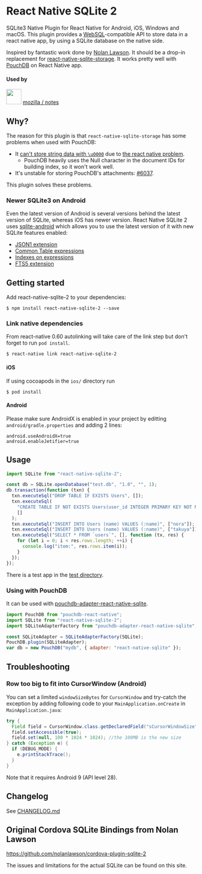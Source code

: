 # React Native SQLite 2

SQLite3 Native Plugin for React Native for Android, iOS, Windows and macOS.
This plugin provides a [WebSQL](http://www.w3.org/TR/webdatabase/)-compatible API to store data in a react native app, by using a SQLite database on the native side.

Inspired by fantastic work done by [Nolan Lawson](https://github.com/nolanlawson/cordova-plugin-sqlite-2).
It should be a drop-in replacement for [react-native-sqlite-storage](https://github.com/andpor/react-native-sqlite-storage).
It works pretty well with [PouchDB](https://github.com/stockulus/pouchdb-react-native) on React Native app.

#### Used by

<img src="https://raw.githubusercontent.com/craftzdog/react-native-sqlite-2/master/docs/firefox-logo.png" width="40" /> [mozilla / notes](https://github.com/mozilla/notes)

## Why?

The reason for this plugin is that `react-native-sqlite-storage` has some problems when used with PouchDB:

- It [can't store string data with `\u0000`](https://github.com/andpor/react-native-sqlite-storage/issues/107) due to [the react native problem](https://github.com/facebook/react-native/issues/12731).
  - PouchDB heavily uses the Null character in the document IDs for building index, so it won't work well.
- It's unstable for storing PouchDB's attachments: [#6037](https://github.com/pouchdb/pouchdb/issues/6037).

This plugin solves these problems.

### Newer SQLite3 on Android

Even the latest version of Android is several versions behind the latest version of SQLite, whereas iOS has newer version.
React Native SQLite 2 uses [sqlite-android](https://github.com/requery/sqlite-android) which allows you to use the latest version of it with new SQLite features enabled:

- [JSON1 extension](https://www.sqlite.org/json1.html)
- [Common Table expressions](https://www.sqlite.org/lang_with.html)
- [Indexes on expressions](https://www.sqlite.org/expridx.html)
- [FTS5 extension](https://sqlite.org/fts5.html)

## Getting started

Add react-native-sqlite-2 to your dependencies:

```shell
$ npm install react-native-sqlite-2 --save
```

### Link native dependencies

From react-native 0.60 autolinking will take care of the link step but don't forget to run `pod install`.

```shell
$ react-native link react-native-sqlite-2
```

#### iOS

If using cocoapods in the `ios/` directory run

```shell
$ pod install
```

#### Android

Please make sure AndroidX is enabled in your project by editting `android/gradle.properties` and adding 2 lines:

```
android.useAndroidX=true
android.enableJetifier=true
```

## Usage

```javascript
import SQLite from "react-native-sqlite-2";

const db = SQLite.openDatabase("test.db", "1.0", "", 1);
db.transaction(function (txn) {
  txn.executeSql("DROP TABLE IF EXISTS Users", []);
  txn.executeSql(
    "CREATE TABLE IF NOT EXISTS Users(user_id INTEGER PRIMARY KEY NOT NULL, name VARCHAR(30))",
    []
  );
  txn.executeSql("INSERT INTO Users (name) VALUES (:name)", ["nora"]);
  txn.executeSql("INSERT INTO Users (name) VALUES (:name)", ["takuya"]);
  txn.executeSql("SELECT * FROM `users`", [], function (tx, res) {
    for (let i = 0; i < res.rows.length; ++i) {
      console.log("item:", res.rows.item(i));
    }
  });
});
```

There is a test app in the [test directory](https://github.com/craftzdog/react-native-sqlite-2/tree/master/test).

### Using with PouchDB

It can be used with [pouchdb-adapter-react-native-sqlite](https://github.com/craftzdog/pouchdb-adapter-react-native-sqlite).

```javascript
import PouchDB from "pouchdb-react-native";
import SQLite from "react-native-sqlite-2";
import SQLiteAdapterFactory from "pouchdb-adapter-react-native-sqlite";

const SQLiteAdapter = SQLiteAdapterFactory(SQLite);
PouchDB.plugin(SQLiteAdapter);
var db = new PouchDB("mydb", { adapter: "react-native-sqlite" });
```

## Troubleshooting

### Row too big to fit into CursorWindow (Android)

You can set a limited `windowSizeBytes` for `CursorWindow` and try-catch the exception by adding following code to your `MainApplication.onCreate` in `MainApplication.java`:

```java
try {
  Field field = CursorWindow.class.getDeclaredField("sCursorWindowSize");
  field.setAccessible(true);
  field.set(null, 100 * 1024 * 1024); //the 100MB is the new size
} catch (Exception e) {
  if (DEBUG_MODE) {
    e.printStackTrace();
  }
}
```

Note that it requires Android 9 (API level 28).

## Changelog

See [CHANGELOG.md](./CHANGELOG.md)

## Original Cordova SQLite Bindings from Nolan Lawson

https://github.com/nolanlawson/cordova-plugin-sqlite-2

The issues and limitations for the actual SQLite can be found on this site.
